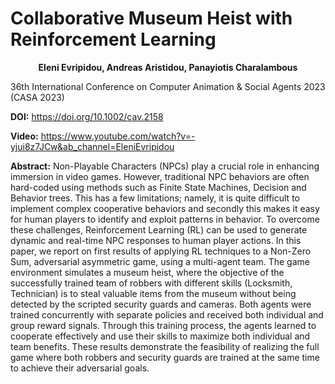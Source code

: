 **Collaborative Museum Heist with Reinforcement Learning**
===========================================================
**<p style="text-align: center;">Eleni Evripidou, Andreas Aristidou, Panayiotis Charalambous</p>**

36th International Conference on Computer Animation & Social Agents 2023 (CASA 2023)

**DOI:** https://doi.org/10.1002/cav.2158

**Video:** https://www.youtube.com/watch?v=-yjui8z7JCw&ab_channel=EleniEvripidou

**Abstract:**
Non-Playable Characters (NPCs) play a crucial role in enhancing immersion in video games. However, traditional NPC behaviors are often hard-coded using methods such as Finite State Machines, Decision and Behavior trees. This has a few limitations; namely, it is quite difficult to implement complex cooperative behaviors and secondly this makes it easy for human players to identify and exploit patterns in behavior. To overcome these challenges, Reinforcement Learning (RL) can be used to generate dynamic and real-time NPC responses to human player actions. In this paper, we report on first results of applying RL techniques to a Non-Zero Sum, adversarial asymmetric game, using a multi-agent team. The game environment simulates a museum heist, where the objective of the successfully trained team of robbers with different skills (Locksmith, Technician) is to steal valuable items from the museum without being detected by the scripted security guards and cameras. Both agents were trained concurrently with separate policies and received both individual and group reward signals. Through this training process, the agents learned to cooperate effectively and use their skills to maximize both individual and team benefits. These results demonstrate the feasibility of realizing the full game where both robbers and security guards are trained at the same time to achieve their adversarial goals.
